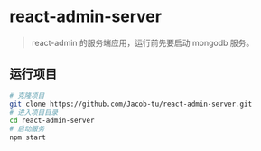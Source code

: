 # react-admin-server

> react-admin 的服务端应用，运行前先要启动 mongodb 服务。

## 运行项目

```bash
# 克隆项目
git clone https://github.com/Jacob-tu/react-admin-server.git
# 进入项目目录
cd react-admin-server
# 启动服务
npm start
```
